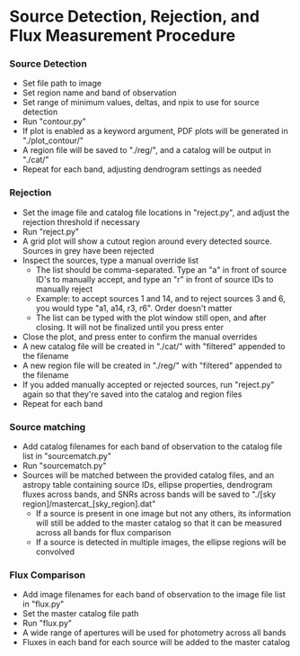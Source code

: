 # Source Detection, Rejection, and Flux Measurement Procedure

### Source Detection
 - Set file path to image
 - Set region name and band of observation
 - Set range of minimum values, deltas, and npix to use for source detection
 - Run "contour.py"
 - If plot is enabled as a keyword argument, PDF plots will be generated in "./plot_contour/"
 - A region file will be saved to "./reg/", and a catalog will be output in "./cat/"
 - Repeat for each band, adjusting dendrogram settings as needed
 
### Rejection
 - Set the image file and catalog file locations in "reject.py", and adjust the rejection threshold if necessary
 - Run "reject.py"
 - A grid plot will show a cutout region around every detected source. Sources in grey have been rejected
 - Inspect the sources, type a manual override list
    - The list should be comma-separated. Type an "a" in front of source ID's to manually accept, and type an "r" in front of source IDs to manually reject
    - Example: to accept sources 1 and 14, and to reject sources 3 and 6, you would type "a1, a14, r3, r6". Order doesn't matter
    - The list can be typed with the plot window still open, and after closing. It will not be finalized until you press enter
 - Close the plot, and press enter to confirm the manual overrides
 - A new catalog file will be created in "./cat/" with "filtered" appended to the filename
 - A new region file will be created in "./reg/" with "filtered" appended to the filename
 - If you added manually accepted or rejected sources, run "reject.py" again so that they're saved into the catalog and region files
 - Repeat for each band
 
### Source matching
 - Add catalog filenames for each band of observation to the catalog file list in "sourcematch.py"
 - Run "sourcematch.py"
 - Sources will be matched between the provided catalog files, and an astropy table containing source IDs, ellipse properties, dendrogram fluxes across bands, and SNRs across bands will be saved to "./[sky region]/mastercat_[sky_region].dat"
    - If a source is present in one image but not any others, its information will still be added to the master catalog so that it can be measured across all bands for flux comparison
    - If a source is detected in multiple images, the ellipse regions will be convolved

### Flux Comparison
 - Add image filenames for each band of observation to the image file list in "flux.py"
 - Set the master catalog file path
 - Run "flux.py"
 - A wide range of apertures will be used for photometry across all bands
 - Fluxes in each band for each source will be added to the master catalog
